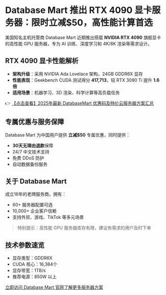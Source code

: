 # Database Mart 推出 RTX 4090 显卡服务器：限时立减$50，高性能计算首选

美国知名主机托管商 Database Mart 近期推出搭载 **NVIDIA RTX 4090** 旗舰显卡的高性能 GPU 服务器，专为 AI 训练、深度学习和 4K/8K 渲染等需求设计。

## RTX 4090 显卡性能解析

- **架构升级**：采用 NVIDIA Ada Lovelace 架构，24GB GDDR6X 显存
- **性能表现**：Geekbench CUDA 测试得分 **417,713**，较 RTX 3090 Ti 提升 **1.6 倍**
- **适用场景**：机器学习、3D 渲染、科学计算等高负载任务

👉 [【点击查看】2025年最新 DatabaseMart 优惠码及特价云服务器方案汇总](https://bit.ly/DatabaseMart)

## 专属优惠与服务保障

Database Mart 为中国用户提供 **立减$50** 专属优惠，同时提供：
- **30天无理由退款**保障
- 24/7 中文技术支持
- 免费 DDoS 防护
- 自动数据备份服务

## 关于 Database Mart

成立16年的老牌服务商，拥有：
- 60+ 服务器配置可选
- 10,000+ 企业客户信赖
- 支持外贸、游戏、TikTok 等多元场景

> 特别提示：高性能 GPU 服务器库存有限，建议有需求的用户及时下单

## 技术参数速览
- 显存类型：GDDR6X
- CUDA 核心：16,384个
- 显存带宽：1TB/s
- 推荐电源：850W 以上

[立即访问 Database Mart 官网了解更多服务器方案](https://bit.ly/DatabaseMart)